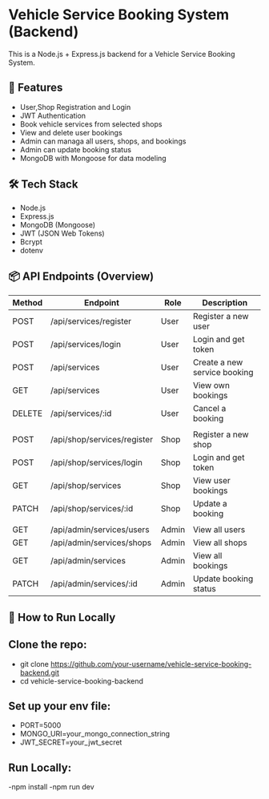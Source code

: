 # Vehicle Service Booking System (Backend)

This is a Node.js + Express.js backend for a Vehicle Service Booking System.

## 🚀 Features

- User,Shop Registration and Login
- JWT Authentication
- Book vehicle services from selected shops
- View and delete user bookings
- Admin can managa all users, shops, and bookings
- Admin can update booking status
- MongoDB with Mongoose for data modeling

## 🛠️ Tech Stack

- Node.js
- Express.js
- MongoDB (Mongoose)
- JWT (JSON Web Tokens)
- Bcrypt
- dotenv

## 📦 API Endpoints (Overview)

| Method | Endpoint                    | Role     | Description                      |
|--------|-----------------------------|----------|----------------------------------|
| POST   | /api/services/register      | User     | Register a new user              |
| POST   | /api/services/login         | User     | Login and get token              |
| POST   | /api/services               | User     | Create a new service booking     |
| GET    | /api/services               | User     | View own bookings                |
| DELETE | /api/services/:id           | User     | Cancel a booking                 |
|        |                             |          |                                  |
| POST   | /api/shop/services/register | Shop     | Register a new shop              |
| POST   | /api/shop/services/login    | Shop     | Login and get token              |
| GET    | /api/shop/services          | Shop     | View user bookings               |
| PATCH  | /api/shop/services/:id      | Shop     | Update a booking                 |
|        |                             |          |                                  |
| GET    | /api/admin/services/users   | Admin    | View all users                   |
| GET    | /api/admin/services/shops   | Admin    | View all shops                   |
| GET    | /api/admin/services         | Admin    | View all bookings                |
| PATCH  | /api/admin/services/:id     | Admin    | Update booking status            |



## 📁 How to Run Locally


## Clone the repo:

- git clone https://github.com/your-username/vehicle-service-booking-backend.git
- cd vehicle-service-booking-backend

## Set up your env file:

- PORT=5000
- MONGO_URI=your_mongo_connection_string
- JWT_SECRET=your_jwt_secret

## Run Locally:

-npm install
-npm run dev

